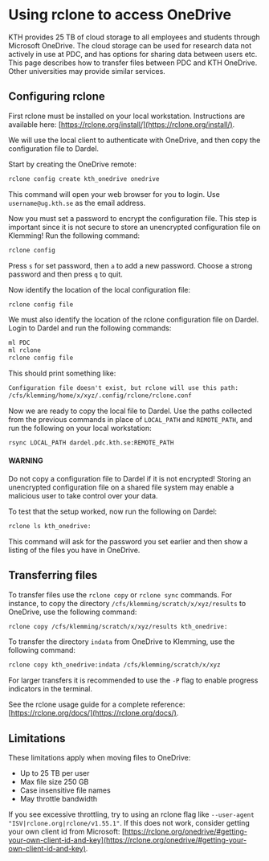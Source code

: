 

# Using rclone to access OneDrive

KTH provides 25 TB of cloud storage to all employees and students through Microsoft OneDrive. The cloud storage can be used for research data not actively in use at PDC, and has options for sharing data between users etc. This page describes how to transfer files between PDC and KTH OneDrive. Other universities may provide similar services.

## Configuring rclone

First rclone must be installed on your local workstation. Instructions are available here: [https://rclone.org/install/](https://rclone.org/install/).

We will use the local client to authenticate with OneDrive, and then copy the configuration file to Dardel.

Start by creating the OneDrive remote:

```default
rclone config create kth_onedrive onedrive
```

This command will open your web browser for you to login. Use `username@ug.kth.se` as the email address.

Now you must set a password to encrypt the configuration file. This step is important since it is not secure to store an unencrypted configuration file on Klemming! Run the following command:

```default
rclone config
```

Press `s` for set password, then `a` to add a new password. Choose a strong password and then press `q` to quit.

Now identify the location of the local configuration file:

```default
rclone config file
```

We must also identify the location of the rclone configuration file on Dardel. Login to Dardel and run the following commands:

```default
ml PDC
ml rclone
rclone config file
```

This should print something like:

```default
Configuration file doesn't exist, but rclone will use this path:
/cfs/klemming/home/x/xyz/.config/rclone/rclone.conf
```

Now we are ready to copy the local file to Dardel. Use the paths collected from the previous commands in place of `LOCAL_PATH` and `REMOTE_PATH`, and run the following on your local workstation:

```default
rsync LOCAL_PATH dardel.pdc.kth.se:REMOTE_PATH
```

#### WARNING
Do not copy a configuration file to Dardel if it is not encrypted! Storing an unencrypted configuration file on a shared file system may enable a malicious user to take control over your data.

To test that the setup worked, now run the following on Dardel:

```default
rclone ls kth_onedrive:
```

This command will ask for the password you set earlier and then show a listing of the files you have in OneDrive.

## Transferring files

To transfer files use the `rclone copy` or `rclone sync` commands. For instance, to copy the directory `/cfs/klemming/scratch/x/xyz/results` to OneDrive, use the following command:

```default
rclone copy /cfs/klemming/scratch/x/xyz/results kth_onedrive:
```

To transfer the directory `indata` from OneDrive to Klemming, use the following command:

```default
rclone copy kth_onedrive:indata /cfs/klemming/scratch/x/xyz
```

For larger transfers it is recommended to use the `-P` flag to enable progress indicators in the terminal.

See the rclone usage guide for a complete reference: [https://rclone.org/docs/](https://rclone.org/docs/).

## Limitations

These limitations apply when moving files to OneDrive:

- Up to 25 TB per user
- Max file size 250 GB
- Case insensitive file names
- May throttle bandwidth

If you see excessive throttling, try to using an rclone flag like `--user-agent "ISV|rclone.org|rclone/v1.55.1"`. If this does not work, consider getting your own client id from Microsoft:
[https://rclone.org/onedrive/#getting-your-own-client-id-and-key](https://rclone.org/onedrive/#getting-your-own-client-id-and-key).
